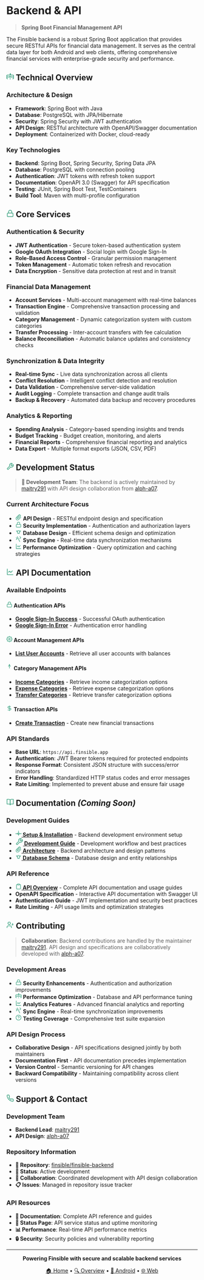 # Backend & API

> **Spring Boot Financial Management API**

The Finsible backend is a robust Spring Boot application that provides secure RESTful APIs for financial data management. It serves as the central data layer for both Android and web clients, offering comprehensive financial services with enterprise-grade security and performance.

## <svg width="20" height="20" viewBox="0 0 24 24" fill="none" stroke="#42a585" stroke-width="2" stroke-linecap="round" stroke-linejoin="round"><path d="m13 2-2 2.5h3L12 7"/><path d="M10 14v-3"/><path d="M14 14v-3"/><path d="M11 19c.64.35 1.36.35 2 0"/><path d="M4 13a2 2 0 0 1 0-6h16a2 2 0 0 1 0 6"/><path d="M4 19a2 2 0 0 1 0-6h16a2 2 0 0 1 0 6"/></svg> **Technical Overview**

### **Architecture & Design**

-   **Framework**: Spring Boot with Java
-   **Database**: PostgreSQL with JPA/Hibernate
-   **Security**: Spring Security with JWT authentication
-   **API Design**: RESTful architecture with OpenAPI/Swagger documentation
-   **Deployment**: Containerized with Docker, cloud-ready

### **Key Technologies**

-   **Backend**: Spring Boot, Spring Security, Spring Data JPA
-   **Database**: PostgreSQL with connection pooling
-   **Authentication**: JWT tokens with refresh token support
-   **Documentation**: OpenAPI 3.0 (Swagger) for API specification
-   **Testing**: JUnit, Spring Boot Test, TestContainers
-   **Build Tool**: Maven with multi-profile configuration

## <svg width="20" height="20" viewBox="0 0 24 24" fill="none" stroke="#42a585" stroke-width="2" stroke-linecap="round" stroke-linejoin="round"><rect width="18" height="11" x="3" y="11" rx="2" ry="2"/><path d="m7 11V7a5 5 0 0 1 10 0v4"/></svg> **Core Services**

### **Authentication & Security**

-   **JWT Authentication** - Secure token-based authentication system
-   **Google OAuth Integration** - Social login with Google Sign-In
-   **Role-Based Access Control** - Granular permission management
-   **Token Management** - Automatic token refresh and revocation
-   **Data Encryption** - Sensitive data protection at rest and in transit

### **Financial Data Management**

-   **Account Services** - Multi-account management with real-time balances
-   **Transaction Engine** - Comprehensive transaction processing and validation
-   **Category Management** - Dynamic categorization system with custom categories
-   **Transfer Processing** - Inter-account transfers with fee calculation
-   **Balance Reconciliation** - Automatic balance updates and consistency checks

### **Synchronization & Data Integrity**

-   **Real-time Sync** - Live data synchronization across all clients
-   **Conflict Resolution** - Intelligent conflict detection and resolution
-   **Data Validation** - Comprehensive server-side validation
-   **Audit Logging** - Complete transaction and change audit trails
-   **Backup & Recovery** - Automated data backup and recovery procedures

### **Analytics & Reporting**

-   **Spending Analysis** - Category-based spending insights and trends
-   **Budget Tracking** - Budget creation, monitoring, and alerts
-   **Financial Reports** - Comprehensive financial reporting and analytics
-   **Data Export** - Multiple format exports (JSON, CSV, PDF)

## <svg width="20" height="20" viewBox="0 0 24 24" fill="none" stroke="#42a585" stroke-width="2" stroke-linecap="round" stroke-linejoin="round"><path d="M14.7 6.3a1 1 0 0 0 0 1.4l1.6 1.6a1 1 0 0 0 1.4 0l3.77-3.77a6 6 0 0 1-7.94 7.94l-6.91 6.91a2.12 2.12 0 0 1-3-3l6.91-6.91a6 6 0 0 1 7.94-7.94l-3.76 3.76z"></path></svg> **Development Status**

> **👥 Development Team**: The backend is actively maintained by [maitry291](https://github.com/maitry291) with API design collaboration from [alph-a07](https://github.com/alph-a07).

### **Current Architecture Focus**

-   <svg width="16" height="16" viewBox="0 0 24 24" fill="none" stroke="#42a585" stroke-width="2" stroke-linecap="round" stroke-linejoin="round"><path d="m21.44 11.05-9.19 9.19a6 6 0 0 1-8.49-8.49l9.19-9.19a4 4 0 0 1 5.66 5.66L9.64 16.2a2 2 0 0 1-2.83-2.83l8.49-8.49"/></svg> **API Design** - RESTful endpoint design and specification
-   <svg width="16" height="16" viewBox="0 0 24 24" fill="none" stroke="#42a585" stroke-width="2" stroke-linecap="round" stroke-linejoin="round"><rect width="18" height="11" x="3" y="11" rx="2" ry="2"/><path d="m7 11V7a5 5 0 0 1 10 0v4"/></svg> **Security Implementation** - Authentication and authorization layers
-   <svg width="16" height="16" viewBox="0 0 24 24" fill="none" stroke="#42a585" stroke-width="2" stroke-linecap="round" stroke-linejoin="round"><path d="M4 7v1a3 3 0 0 0 3 3h1m0-4v4m0 0v5a2 2 0 0 0 2 2h2"/><path d="M20 7v1a3 3 0 0 1-3 3h-1m0-4v4m0 0v5a2 2 0 0 1-2 2h-2"/><path d="M10 7h4"/></svg> **Database Design** - Efficient schema design and optimization
-   <svg width="16" height="16" viewBox="0 0 24 24" fill="none" stroke="#42a585" stroke-width="2" stroke-linecap="round" stroke-linejoin="round"><path d="m17 2 4 4-4 4"/><path d="m3 6 4 4-4 4"/><path d="m7 2 10 20"/></svg> **Sync Engine** - Real-time data synchronization mechanisms
-   <svg width="16" height="16" viewBox="0 0 24 24" fill="none" stroke="#42a585" stroke-width="2" stroke-linecap="round" stroke-linejoin="round"><path d="M3 3v18h18"/><path d="m19 9-5 5-4-4-3 3"/></svg> **Performance Optimization** - Query optimization and caching strategies

## <svg width="20" height="20" viewBox="0 0 24 24" fill="none" stroke="#42a585" stroke-width="2" stroke-linecap="round" stroke-linejoin="round"><path d="M3 3v18h18"/><path d="m19 9-5 5-4-4-3 3"/></svg> **API Documentation**

### **Available Endpoints**

#### **<svg width="16" height="16" viewBox="0 0 24 24" fill="none" stroke="#42a585" stroke-width="2" stroke-linecap="round" stroke-linejoin="round"><rect width="18" height="11" x="3" y="11" rx="2" ry="2"/><path d="m7 11V7a5 5 0 0 1 10 0v4"/></svg> Authentication APIs**

-   **[Google Sign-In Success](api/auth/google_signin_success.md)** - Successful OAuth authentication
-   **[Google Sign-In Error](api/auth/google_signin_error.md)** - Authentication error handling

#### **<svg width="16" height="16" viewBox="0 0 24 24" fill="none" stroke="#42a585" stroke-width="2" stroke-linecap="round" stroke-linejoin="round"><circle cx="12" cy="12" r="3"/><path d="M19.4 15a1.65 1.65 0 0 0 .33 1.82l.06.06a2 2 0 0 1 0 2.83 2 2 0 0 1-2.83 0l-.06-.06a1.65 1.65 0 0 0-1.82-.33 1.65 1.65 0 0 0-1 1.51V21a2 2 0 0 1-2 2 2 2 0 0 1-2-2v-.09A1.65 1.65 0 0 0 9 19.4a1.65 1.65 0 0 0-1.82.33l-.06.06a2 2 0 0 1-2.83 0 2 2 0 0 1 0-2.83l.06-.06a1.65 1.65 0 0 0 .33-1.82 1.65 1.65 0 0 0-1.51-1H3a2 2 0 0 1-2-2 2 2 0 0 1 2-2h.09A1.65 1.65 0 0 0 4.6 9a1.65 1.65 0 0 0-.33-1.82l-.06-.06a2 2 0 0 1 0-2.83 2 2 0 0 1 2.83 0l.06.06a1.65 1.65 0 0 0 1.82.33H9a1.65 1.65 0 0 0 1-1.51V3a2 2 0 0 1 2-2 2 2 0 0 1 2 2v.09a1.65 1.65 0 0 0 1 1.51 1.65 1.65 0 0 0 1.82-.33l.06-.06a2 2 0 0 1 2.83 0 2 2 0 0 1 0 2.83l-.06.06a1.65 1.65 0 0 0-.33 1.82V9a1.65 1.65 0 0 0 1.51 1H21a2 2 0 0 1 2 2 2 2 0 0 1-2 2h-.09a1.65 1.65 0 0 0-1.51 1z"/></svg> Account Management APIs**

-   **[List User Accounts](api/accounts/list.md)** - Retrieve all user accounts with balances

#### **<svg width="16" height="16" viewBox="0 0 24 24" fill="none" stroke="#42a585" stroke-width="2" stroke-linecap="round" stroke-linejoin="round"><circle cx="12" cy="2" r="1"/><path d="M12 4v12"/><path d="M8 8l4-4 4 4"/></svg> Category Management APIs**

-   **[Income Categories](api/categories/income.md)** - Retrieve income categorization options
-   **[Expense Categories](api/categories/expense.md)** - Retrieve expense categorization options
-   **[Transfer Categories](api/categories/transfer.md)** - Retrieve transfer categorization options

#### **<svg width="16" height="16" viewBox="0 0 24 24" fill="none" stroke="#42a585" stroke-width="2" stroke-linecap="round" stroke-linejoin="round"><path d="M12 2v20M17 5H9.5a3.5 3.5 0 0 0 0 7h5a3.5 3.5 0 0 1 0 7H6"/></svg> Transaction APIs**

-   **[Create Transaction](api/transactions/create.md)** - Create new financial transactions

### **API Standards**

-   **Base URL**: `https://api.finsible.app`
-   **Authentication**: JWT Bearer tokens required for protected endpoints
-   **Response Format**: Consistent JSON structure with success/error indicators
-   **Error Handling**: Standardized HTTP status codes and error messages
-   **Rate Limiting**: Implemented to prevent abuse and ensure fair usage

## <svg width="20" height="20" viewBox="0 0 24 24" fill="none" stroke="#42a585" stroke-width="2" stroke-linecap="round" stroke-linejoin="round"><path d="M2 3h6a4 4 0 0 1 4 4v14a3 3 0 0 0-3-3H2z"/><path d="M22 3h-6a4 4 0 0 0-4 4v14a3 3 0 0 1 3-3h7z"/></svg> **Documentation** _(Coming Soon)_

### **Development Guides**

-   **[<svg width="16" height="16" viewBox="0 0 24 24" fill="none" stroke="#42a585" stroke-width="2" stroke-linecap="round" stroke-linejoin="round"><circle cx="12" cy="12" r="3"/><path d="M12 1v6m0 6v6m11-7h-6m-6 0H1"/></svg> Setup & Installation](setup.md)** - Backend development environment setup
-   **[<svg width="20" height="20" viewBox="0 0 24 24" fill="none" stroke="#42a585" stroke-width="2" stroke-linecap="round" stroke-linejoin="round"><path d="M14.7 6.3a1 1 0 0 0 0 1.4l1.6 1.6a1 1 0 0 0 1.4 0l3.77-3.77a6 6 0 0 1-7.94 7.94l-6.91 6.91a2.12 2.12 0 0 1-3-3l6.91-6.91a6 6 0 0 1 7.94-7.94l-3.76 3.76z"></path></svg> Development Guide](development.md)** - Development workflow and best practices
-   **[<svg width="16" height="16" viewBox="0 0 24 24" fill="none" stroke="#42a585" stroke-width="2" stroke-linecap="round" stroke-linejoin="round"><path d="m21.44 11.05-9.19 9.19a6 6 0 0 1-8.49-8.49l9.19-9.19a4 4 0 0 1 5.66 5.66L9.64 16.2a2 2 0 0 1-2.83-2.83l8.49-8.49"/></svg> Architecture](architecture.md)** - Backend architecture and design patterns
-   **[<svg width="16" height="16" viewBox="0 0 24 24" fill="none" stroke="#42a585" stroke-width="2" stroke-linecap="round" stroke-linejoin="round"><path d="M4 7v1a3 3 0 0 0 3 3h1m0-4v4m0 0v5a2 2 0 0 0 2 2h2"/><path d="M20 7v1a3 3 0 0 1-3 3h-1m0-4v4m0 0v5a2 2 0 0 1-2 2h-2"/><path d="M10 7h4"/></svg> Database Schema](database.md)** - Database design and entity relationships

### **API Reference**

-   **[<svg width="16" height="16" viewBox="0 0 24 24" fill="none" stroke="#42a585" stroke-width="2" stroke-linecap="round" stroke-linejoin="round"><rect width="8" height="4" x="8" y="2" rx="1" ry="1"/><path d="M16 4h2a2 2 0 0 1 2 2v14a2 2 0 0 1-2 2H6a2 2 0 0 1-2-2V6a2 2 0 0 1 2-2h2"/></svg> API Overview](api/README.md)** - Complete API documentation and usage guides
-   **OpenAPI Specification** - Interactive API documentation with Swagger UI
-   **Authentication Guide** - JWT implementation and security best practices
-   **Rate Limiting** - API usage limits and optimization strategies

## <svg width="20" height="20" viewBox="0 0 24 24" fill="none" stroke="#42a585" stroke-width="2" stroke-linecap="round" stroke-linejoin="round"><path d="M16 21v-2a4 4 0 0 0-4-4H6a4 4 0 0 0-4 4v2"/><circle cx="9" cy="7" r="4"/><path d="m19 8 2 2-2 2"/><path d="m17 12h4"/></svg> **Contributing**

> **Collaboration**: Backend contributions are handled by the maintainer [maitry291](https://github.com/maitry291). API design and specifications are collaboratively developed with [alph-a07](https://github.com/alph-a07).

### **Development Areas**

-   <svg width="16" height="16" viewBox="0 0 24 24" fill="none" stroke="#42a585" stroke-width="2" stroke-linecap="round" stroke-linejoin="round"><rect width="18" height="11" x="3" y="11" rx="2" ry="2"/><path d="m7 11V7a5 5 0 0 1 10 0v4"/></svg> **Security Enhancements** - Authentication and authorization improvements
-   <svg width="16" height="16" viewBox="0 0 24 24" fill="none" stroke="#42a585" stroke-width="2" stroke-linecap="round" stroke-linejoin="round"><path d="m13 2-2 2.5h3L12 7"/><path d="M10 14v-3"/><path d="M14 14v-3"/><path d="M11 19c.64.35 1.36.35 2 0"/><path d="M4 13a2 2 0 0 1 0-6h16a2 2 0 0 1 0 6"/><path d="M4 19a2 2 0 0 1 0-6h16a2 2 0 0 1 0 6"/></svg> **Performance Optimization** - Database and API performance tuning
-   <svg width="16" height="16" viewBox="0 0 24 24" fill="none" stroke="#42a585" stroke-width="2" stroke-linecap="round" stroke-linejoin="round"><path d="M3 3v18h18"/><path d="m19 9-5 5-4-4-3 3"/></svg> **Analytics Features** - Advanced financial analytics and reporting
-   <svg width="16" height="16" viewBox="0 0 24 24" fill="none" stroke="#42a585" stroke-width="2" stroke-linecap="round" stroke-linejoin="round"><path d="m17 2 4 4-4 4"/><path d="m3 6 4 4-4 4"/><path d="m7 2 10 20"/></svg> **Sync Engine** - Real-time synchronization improvements
-   <svg width="16" height="16" viewBox="0 0 24 24" fill="none" stroke="#42a585" stroke-width="2" stroke-linecap="round" stroke-linejoin="round"><circle cx="12" cy="12" r="10"/><path d="M9.09 9a3 3 0 0 1 5.83 1c0 2-3 3-3 3"/><path d="M12 17h.01"/></svg> **Testing Coverage** - Comprehensive test suite expansion

### **API Design Process**

-   **Collaborative Design** - API specifications designed jointly by both maintainers
-   **Documentation First** - API documentation precedes implementation
-   **Version Control** - Semantic versioning for API changes
-   **Backward Compatibility** - Maintaining compatibility across client versions

## <svg width="20" height="20" viewBox="0 0 24 24" fill="none" stroke="#42a585" stroke-width="2" stroke-linecap="round" stroke-linejoin="round"><path d="M22 16.92v3a2 2 0 0 1-2.18 2 19.79 19.79 0 0 1-8.63-3.07 19.5 19.5 0 0 1-6-6 19.79 19.79 0 0 1-3.07-8.67A2 2 0 0 1 4.11 2h3a2 2 0 0 1 2 1.72 12.84 12.84 0 0 0 .7 2.81 2 2 0 0 1-.45 2.11L8.09 9.91a16 16 0 0 0 6 6l1.27-1.27a2 2 0 0 1 2.11-.45 12.84 12.84 0 0 0 2.81.7A2 2 0 0 1 22 16.92z"/></svg> **Support & Contact**

### **Development Team**

-   **Backend Lead**: [maitry291](https://github.com/maitry291)
-   **API Design**: [alph-a07](https://github.com/alph-a07)

### **Repository Information**

-   **📂 Repository**: [finsible/finsible-backend](https://github.com/finsible/finsible-backend)
-   **🔄 Status**: Active development
-   **🤝 Collaboration**: Coordinated development with API design collaboration
-   **📋 Issues**: Managed in repository issue tracker

### **API Resources**

-   **📖 Documentation**: Complete API reference and guides
-   **🔧 Status Page**: API service status and uptime monitoring
-   **📊 Performance**: Real-time API performance metrics
-   **🔒 Security**: Security policies and vulnerability reporting

---

<div align="center">

**Powering Finsible with secure and scalable backend services**

[🏠 Home](/) • [🔍 Overview](../README.md) • [📱 Android](../android/) • [🌐 Web](../web/)

</div>
